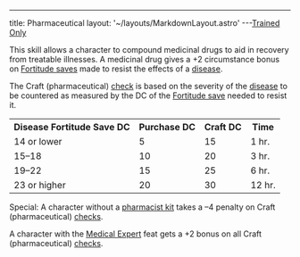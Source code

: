 ---
title: Pharmaceutical
layout: '~/layouts/MarkdownLayout.astro'
---[Trained Only](/modern.d20.srd/skills/skill.basics)

This skill allows a character to compound medicinal drugs to aid in recovery
from treatable illnesses. A medicinal drug gives a +2 circumstance bonus on
[Fortitude saves](/modern.d20.srd/basics/saving.throws) made to resist the
effects of a [disease](/modern.d20.srd/environment.hazards/disease).

The Craft (pharmaceutical)
[check](/modern.d20.srd/skills/skill.basics) is based on the
severity of the [disease](/modern.d20.srd/environment.hazards/disease) to be
countered as measured by the DC of the [Fortitude save](/modern.d20.srd/basics/saving.throws) needed to resist it.


<table> <tr> <th>Disease Fortitude Save DC</th> <th>Purchase DC</th><th> Craft DC</th><th> Time</th></tr> <tr><td> 14 or lower</td><td> 5</td><td> 15</td><td> 1 hr. </td></tr> <tr class="shaded"><td> 15–18</td><td> 10</td><td> 20</td><td> 3 hr. </td></tr> <tr><td> 19–22</td><td> 15</td><td> 25</td><td> 6 hr. </td></tr> <tr class="shaded"><td> 23 or higher</td><td> 20</td><td> 30</td><td> 12 hr. </td></tr> </table>



Special: A character without a [pharmacist kit](/modern.d20.srd/equipment/professional.equipment) takes a –4 penalty on
Craft (pharmaceutical)
[checks](/modern.d20.srd/skills/skill.basics).

A character with the [Medical Expert](/modern.d20.srd/feats/medical.expert)
feat gets a +2 bonus on all Craft (pharmaceutical)
[checks](/modern.d20.srd/skills/skill.basics).

